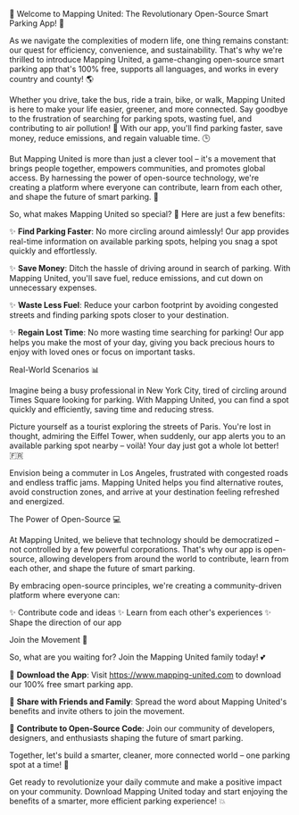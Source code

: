 🚀 Welcome to Mapping United: The Revolutionary Open-Source Smart Parking App! 🚀

As we navigate the complexities of modern life, one thing remains constant: our quest for efficiency, convenience, and sustainability. That's why we're thrilled to introduce Mapping United, a game-changing open-source smart parking app that's 100% free, supports all languages, and works in every country and county! 🌎

Whether you drive, take the bus, ride a train, bike, or walk, Mapping United is here to make your life easier, greener, and more connected. Say goodbye to the frustration of searching for parking spots, wasting fuel, and contributing to air pollution! 💨 With our app, you'll find parking faster, save money, reduce emissions, and regain valuable time. 🕒

But Mapping United is more than just a clever tool – it's a movement that brings people together, empowers communities, and promotes global access. By harnessing the power of open-source technology, we're creating a platform where everyone can contribute, learn from each other, and shape the future of smart parking. 💪

So, what makes Mapping United so special? 🤔 Here are just a few benefits:

✨ **Find Parking Faster**: No more circling around aimlessly! Our app provides real-time information on available parking spots, helping you snag a spot quickly and effortlessly.

✨ **Save Money**: Ditch the hassle of driving around in search of parking. With Mapping United, you'll save fuel, reduce emissions, and cut down on unnecessary expenses.

✨ **Waste Less Fuel**: Reduce your carbon footprint by avoiding congested streets and finding parking spots closer to your destination.

✨ **Regain Lost Time**: No more wasting time searching for parking! Our app helps you make the most of your day, giving you back precious hours to enjoy with loved ones or focus on important tasks.

Real-World Scenarios 📊

Imagine being a busy professional in New York City, tired of circling around Times Square looking for parking. With Mapping United, you can find a spot quickly and efficiently, saving time and reducing stress.

Picture yourself as a tourist exploring the streets of Paris. You're lost in thought, admiring the Eiffel Tower, when suddenly, our app alerts you to an available parking spot nearby – voilà! Your day just got a whole lot better! 🇫🇷

Envision being a commuter in Los Angeles, frustrated with congested roads and endless traffic jams. Mapping United helps you find alternative routes, avoid construction zones, and arrive at your destination feeling refreshed and energized.

The Power of Open-Source 💻

At Mapping United, we believe that technology should be democratized – not controlled by a few powerful corporations. That's why our app is open-source, allowing developers from around the world to contribute, learn from each other, and shape the future of smart parking.

By embracing open-source principles, we're creating a community-driven platform where everyone can:

✨ Contribute code and ideas
✨ Learn from each other's experiences
✨ Shape the direction of our app

Join the Movement 🌟

So, what are you waiting for? Join the Mapping United family today! 💕

🔴 **Download the App**: Visit https://www.mapping-united.com to download our 100% free smart parking app.

🔵 **Share with Friends and Family**: Spread the word about Mapping United's benefits and invite others to join the movement.

🔶 **Contribute to Open-Source Code**: Join our community of developers, designers, and enthusiasts shaping the future of smart parking.

Together, let's build a smarter, cleaner, more connected world – one parking spot at a time! 🌟

Get ready to revolutionize your daily commute and make a positive impact on your community. Download Mapping United today and start enjoying the benefits of a smarter, more efficient parking experience! 💥